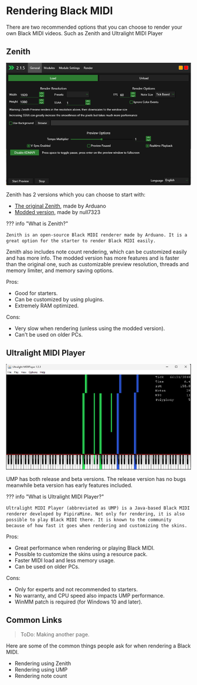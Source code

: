 # Rendering Black MIDI

There are two recommended options that you can choose to render your own Black MIDI videos. Such as Zenith and Ultralight MIDI Player

## Zenith

![Original Zenith Application when started](images/ZenithPreview.png)

Zenith has 2 versions which you can choose to start with:

-   [The original Zenith](https://github.com/arduano/Zenith-MIDI), made by Arduano
-   [Modded version](https://github.com/null7323/Zenith-MIDI-Modded), made by null7323

??? info "What is Zenith?"

    Zenith is an open-source Black MIDI renderer made by Arduano. It is a great option for the starter to render Black MIDI easily.

Zenith also includes note count rendering, which can be customized easily and has more info. The modded version has more features and is faster than the original one, such as customizable preview resolution, threads and memory limiter, and memory saving options.

Pros:

- Good for starters.
- Can be customized by using plugins.
- Extremely RAM optimized.

Cons:

- Very slow when rendering (unless using the modded version).
- Can't be used on older PCs.

## Ultralight MIDI Player

![UMP playing a MIDI](images/UMPPreview.png)

UMP has both release and beta versions. The release version has no bugs meanwhile beta version has early features included. 

??? info "What is Ultralight MIDI Player?"

    Ultralight MIDI Player (abbreviated as UMP) is a Java-based Black MIDI renderer developed by PipiraMine. Not only for rendering, it is also possible to play Black MIDI there. It is known to the community because of how fast it goes when rendering and customizing the skins.

Pros:

- Great performance when rendering or playing Black MIDI.
- Possible to customize the skins using a resource pack.
- Faster MIDI load and less memory usage.
- Can be used on older PCs. 

Cons:

- Only for experts and not recommended to starters.
- No warranty, and CPU speed also impacts UMP performance.
- WinMM patch is required (for Windows 10 and later).

## Common Links

> ToDo: Making another page.

Here are some of the common things people ask for when rendering a Black MIDI.

-   Rendering using Zenith
-   Rendering using UMP
-   Rendering note count
